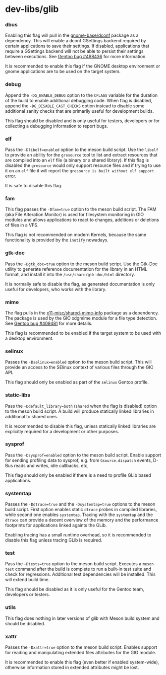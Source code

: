 # dev-libs/glib

### dbus
Enabling this flag will pull in the [gnome-base/dconf](../gnome-base/dconf.md) package as a dependency. This will enable a dconf GSettings backend required by certain applications to save their settings. If disabled, applications that require a GSettings backend will not be able to persist their settings between executions. See [Gentoo bug #498436](https://bugs.gentoo.org/498436) for more information.

It is recommended to enable this flag if the GNOME desktop environment or gnome applications are to be used on the target system.

### debug
Append the `-DG_ENABLE_DEBUG` option to the `CFLAGS` variable for the duration of the build to enable additional debugging code. When flag is disabled, append the `-DG_DISABLE_CAST_CHECKS` option instead to disable some additional sanity checks that are primarily useful for development builds.

This flag should be disabled and is only useful for testers, developers or for collecting a debugging information to report bugs.

### elf
Pass the `-Dlibelf=enabled` option to the meson build script. Use the `libelf` to provide an ability for the `gresource` tool to list and extract resources that are compiled into an `elf` file (a binary or a shared library). If this flag is disabled the `gresource` would only support resource files and if trying to use it on an `elf` file it will report the `gresource is built without elf support` error.

It is safe to disable this flag.

### fam
This flag passes the `-Dfam=true` option to the meson build script. The FAM (aka File Alteration Monitor) is used for filesystem monitoring in GIO modules and allows applications to react to changes, additions or deletions of files in a VFS.

This flag is not recommended on modern Kernels, because the same functionality is provided by the `inotify` nowadays.

### gtk-doc
Pass the `-Dgtk_doc=true` option to the meson build script. Use the Gtk-Doc utility to generate reference documentation for the library in an HTML format, and install it into the `/usr/share/gtk-doc/html` directory.

It is normally safe to disable the flag, as generated documentation is only useful for developers, who works with the library.

### mime
The flag pulls in the [x11-misc/shared-mime-info](../x11-misc/shared-mime-info.md) package as a dependency. The package is used by the GIO xdgmime module for a file type detection. See [Gentoo bug #409481](https://bugs.gentoo.org/409481) for more details.

This flag is recommended to be enabled if the target system to be used with a desktop environment.

### selinux
Passes the `-Dselinux=enabled` option to the meson build script. This will provide an access to the SElinux context of various files through the GIO API.

This flag should only be enabled as part of the `selinux` Gentoo profile.

### static-libs
Pass the `-Ddefault_library=both` (`shared` when the flag is disabled) option to the meson build script. A build will produce statically linked libraries in additional to shared ones.

It is recommended to disable this flag, unless statically linked libraries are explicitly required for a development or other purposes.

### sysprof
Pass the `-Dsysprof=enabled` option to the meson build script. Enable support for sending profiling data to sysprof, e.g. from `Gsource.dispatch` events, D-Bus reads and writes, idle callbacks, etc,

This flag should only be enabled if there is a need to profile GLib based applications.

### systemtap
Passes the `-Ddtrace=true` and the `-Dsystemtap=true` options to the meson build script. First option enables static `dtrace` probes in compiled libraries, while second one enables `systemtap`. Tracing with the `systemtap` and the `dtrace` can provide a decent overview of the memory and the performance footprints for applications linked againts the GLib.

Enabling tracing has a small runtime overhead, so it is recommended to disable this flag unless tracing GLib is required.

### test
Pass the `-Dtests=true` option to the meson build script. Executes a `meson test` command after the build is complete to run a built-in test suite and check for regressions. Additional test dependencies will be installed. This will extend build time.

This flag should be disabled as it is only useful for the Gentoo team, developers or testers.

### utils
This flag does nothing in later versions of glib with Meson build system and should be disabled.

### xattr
Passes the `-Dxattr=true` option to the meson build script. Enables support for reading and manipulating extended files attributes for the GIO module.

It is recommended to enable this flag (even better if enabled system-wide), otherwise information stored in extended attributes might be lost.
